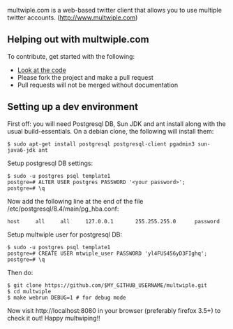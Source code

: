 multwiple.com is a web-based twitter client that allows you to use multiple twitter accounts.
(http://www.multwiple.com)

Helping out with multwiple.com
-------------------------------

To contribute, get started with the following:

- [Look at the code][code]
- Please fork the project and make a pull request
- Pull requests will not be merged without documentation

[code]: http://github.com/spundhan/multwiple

Setting up a dev environment
----------------------------

First off: you will need Postgresql DB, Sun JDK and ant install along with the usual build-essentials. 
On a debian clone, the following will install them:

    $ sudo apt-get install postgresql postgresql-client pgadmin3 sun-java6-jdk ant 

Setup postgresql DB settings:

    $ sudo -u postgres psql template1
    postgre=# ALTER USER postgres PASSWORD '<your password>';
    postgre=# \q

Now add the following line at the end of the file /etc/postgresql/8.4/main/pg_hba.conf:

    host     all     all     127.0.0.1       255.255.255.0      password


Setup multwiple user for postgresql DB:

    $ sudo -u postgres psql template1
    postgre=# CREATE USER mtwiple_user PASSWORD 'yl4FUS456yD3FIghq';
    postgre=# \q

Then do:

    $ git clone https://github.com/$MY_GITHUB_USERNAME/multwiple.git
    $ cd multwiple
    $ make webrun DEBUG=1 # for debug mode

Now visit http://localhost:8080 in your browser (preferably firefox 3.5+) to check it out!
Happy multwiping!!

